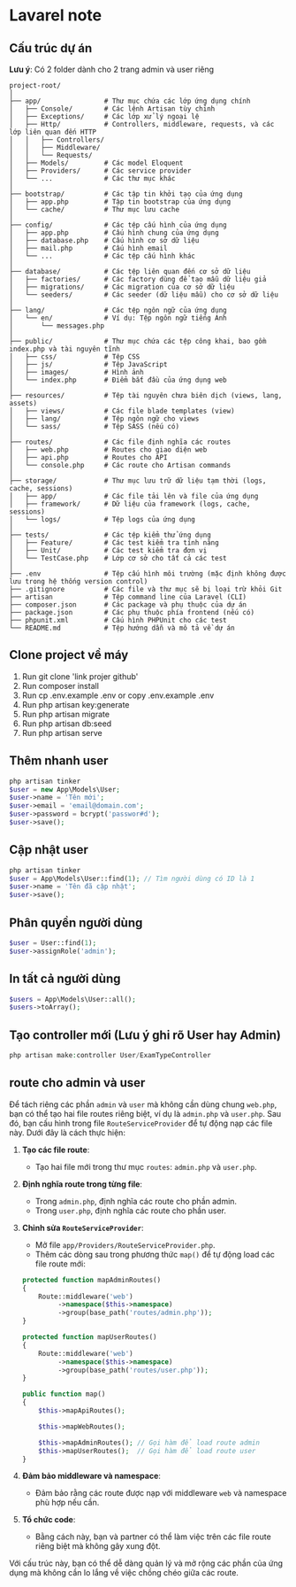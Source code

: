 # Lavarel note

## Cấu trúc dự án

__Lưu ý__: Có 2 folder dành cho 2 trang admin và user riêng

```
project-root/
│
├── app/                # Thư mục chứa các lớp ứng dụng chính
│   ├── Console/        # Các lệnh Artisan tùy chỉnh
│   ├── Exceptions/     # Các lớp xử lý ngoại lệ
│   ├── Http/           # Controllers, middleware, requests, và các lớp liên quan đến HTTP
│   │   ├── Controllers/
│   │   ├── Middleware/
│   │   └── Requests/
│   ├── Models/         # Các model Eloquent
│   ├── Providers/      # Các service provider
│   └── ...             # Các thư mục khác
│
├── bootstrap/          # Các tập tin khởi tạo của ứng dụng
│   ├── app.php         # Tập tin bootstrap của ứng dụng
│   └── cache/          # Thư mục lưu cache
│
├── config/             # Các tệp cấu hình của ứng dụng
│   ├── app.php         # Cấu hình chung của ứng dụng
│   ├── database.php    # Cấu hình cơ sở dữ liệu
│   ├── mail.php        # Cấu hình email
│   └── ...             # Các tệp cấu hình khác
│
├── database/           # Các tệp liên quan đến cơ sở dữ liệu
│   ├── factories/      # Các factory dùng để tạo mẫu dữ liệu giả
│   ├── migrations/     # Các migration của cơ sở dữ liệu
│   └── seeders/        # Các seeder (dữ liệu mẫu) cho cơ sở dữ liệu
│
├── lang/               # Các tệp ngôn ngữ của ứng dụng
│   └── en/             # Ví dụ: Tệp ngôn ngữ tiếng Anh
│       └── messages.php
│
├── public/             # Thư mục chứa các tệp công khai, bao gồm index.php và tài nguyên tĩnh
│   ├── css/            # Tệp CSS
│   ├── js/             # Tệp JavaScript
│   ├── images/         # Hình ảnh
│   └── index.php       # Điểm bắt đầu của ứng dụng web
│
├── resources/          # Tệp tài nguyên chưa biên dịch (views, lang, assets)
│   ├── views/          # Các file blade templates (view)
│   ├── lang/           # Tệp ngôn ngữ cho views
│   └── sass/           # Tệp SASS (nếu có)
│
├── routes/             # Các file định nghĩa các routes
│   ├── web.php         # Routes cho giao diện web
│   ├── api.php         # Routes cho API
│   └── console.php     # Các route cho Artisan commands
│
├── storage/            # Thư mục lưu trữ dữ liệu tạm thời (logs, cache, sessions)
│   ├── app/            # Các file tải lên và file của ứng dụng
│   ├── framework/      # Dữ liệu của framework (logs, cache, sessions)
│   └── logs/           # Tệp logs của ứng dụng
│
├── tests/              # Các tệp kiểm thử ứng dụng
│   ├── Feature/        # Các test kiểm tra tính năng
│   ├── Unit/           # Các test kiểm tra đơn vị
│   └── TestCase.php    # Lớp cơ sở cho tất cả các test
│
├── .env                # Tệp cấu hình môi trường (mặc định không được lưu trong hệ thống version control)
├── .gitignore          # Các file và thư mục sẽ bị loại trừ khỏi Git
├── artisan             # Tệp command line của Laravel (CLI)
├── composer.json       # Các package và phụ thuộc của dự án
├── package.json        # Các phụ thuộc phía frontend (nếu có)
├── phpunit.xml         # Cấu hình PHPUnit cho các test
└── README.md           # Tệp hướng dẫn và mô tả về dự án
```
## Clone project về máy

1.	Run git clone 'link projer github'
2.	Run composer install
3.	Run cp .env.example .env or copy .env.example .env
4.	Run php artisan key:generate
5.	Run php artisan migrate
6.	Run php artisan db:seed
7.	Run php artisan serve


## Thêm nhanh user

```php
php artisan tinker
$user = new App\Models\User;
$user->name = 'Tên mới';
$user->email = 'email@domain.com';
$user->password = bcrypt('passwor#d');
$user->save();
```

## Cập nhật user 


```php
php artisan tinker
$user = App\Models\User::find(1); // Tìm người dùng có ID là 1
$user->name = 'Tên đã cập nhật';
$user->save();
```

## Phân quyền người dùng

```php
$user = User::find(1);
$user->assignRole('admin');
```

## In tất cả người dùng 

```php
$users = App\Models\User::all();
$users->toArray();  
```

## Tạo controller mới (Lưu ý ghi rõ User hay Admin)

```php
php artisan make:controller User/ExamTypeController
```

## route cho admin và user

Để tách riêng các phần `admin` và `user` mà không cần dùng chung `web.php`, bạn có thể tạo hai file routes riêng biệt, ví dụ là `admin.php` và `user.php`. Sau đó, bạn cấu hình trong file `RouteServiceProvider` để tự động nạp các file này. Dưới đây là cách thực hiện:

1. **Tạo các file route**:
   - Tạo hai file mới trong thư mục `routes`: `admin.php` và `user.php`.

2. **Định nghĩa route trong từng file**:
   - Trong `admin.php`, định nghĩa các route cho phần admin.
   - Trong `user.php`, định nghĩa các route cho phần user.

3. **Chỉnh sửa `RouteServiceProvider`**:
   - Mở file `app/Providers/RouteServiceProvider.php`.
   - Thêm các dòng sau trong phương thức `map()` để tự động load các file route mới:

   ```php
   protected function mapAdminRoutes()
   {
       Route::middleware('web')
            ->namespace($this->namespace)
            ->group(base_path('routes/admin.php'));
   }

   protected function mapUserRoutes()
   {
       Route::middleware('web')
            ->namespace($this->namespace)
            ->group(base_path('routes/user.php'));
   }

   public function map()
   {
       $this->mapApiRoutes();

       $this->mapWebRoutes();

       $this->mapAdminRoutes(); // Gọi hàm để load route admin
       $this->mapUserRoutes();  // Gọi hàm để load route user
   }
   ```

4. **Đảm bảo middleware và namespace**:
   - Đảm bảo rằng các route được nạp với middleware `web` và namespace phù hợp nếu cần.

5. **Tổ chức code**:
   - Bằng cách này, bạn và partner có thể làm việc trên các file route riêng biệt mà không gây xung đột.

Với cấu trúc này, bạn có thể dễ dàng quản lý và mở rộng các phần của ứng dụng mà không cần lo lắng về việc chồng chéo giữa các route.
